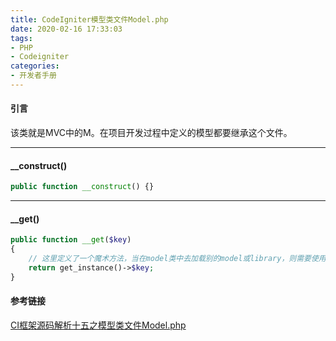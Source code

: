 ```yaml
---
title: CodeIgniter模型类文件Model.php
date: 2020-02-16 17:33:03
tags:
- PHP
- Codeigniter
categories:
- 开发者手册
---
```


#### 引言 ####
该类就是MVC中的M。在项目开发过程中定义的模型都要继承这个文件。
<!-- more -->

---

#### __construct() ####
```php
public function __construct() {}
```

---

#### __get() ####
```php
public function __get($key)
{
    // 这里定义了一个魔术方法，当在model类中去加载别的model或library，则需要使用超级控制器中已实例化的相关对象。
    return get_instance()->$key;
}
```

#### 参考链接 ####
[CI框架源码解析十五之模型类文件Model.php](https://blog.csdn.net/Zhihua_W/article/details/52953226)
